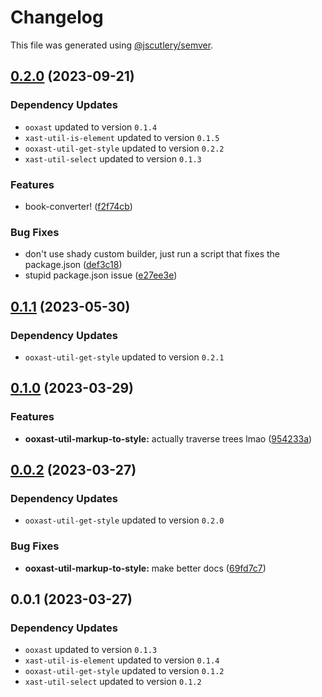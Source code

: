 # Changelog

This file was generated using [@jscutlery/semver](https://github.com/jscutlery/semver).

## [0.2.0](https://github.com/TrialAndErrorOrg/parsers/compare/ooxast-util-markup-to-style-0.1.1...ooxast-util-markup-to-style-0.2.0) (2023-09-21)

### Dependency Updates

* `ooxast` updated to version `0.1.4`
* `xast-util-is-element` updated to version `0.1.5`
* `ooxast-util-get-style` updated to version `0.2.2`
* `xast-util-select` updated to version `0.1.3`

### Features

* book-converter! ([f2f74cb](https://github.com/TrialAndErrorOrg/parsers/commit/f2f74cb3f6d9a2ccee2e7fa8f08a435c8cf313a4))


### Bug Fixes

* don't use shady custom builder, just run a script that fixes the package.json ([def3c18](https://github.com/TrialAndErrorOrg/parsers/commit/def3c1844ae0a0d547de2b0a01689a302b58ab61))
* stupid package.json issue ([e27ee3e](https://github.com/TrialAndErrorOrg/parsers/commit/e27ee3ed91619e8adb0de6ed96af99da0ec79198))

## [0.1.1](https://github.com/TrialAndErrorOrg/parsers/compare/ooxast-util-markup-to-style-0.1.0...ooxast-util-markup-to-style-0.1.1) (2023-05-30)

### Dependency Updates

* `ooxast-util-get-style` updated to version `0.2.1`
## [0.1.0](https://github.com/TrialAndErrorOrg/parsers/compare/ooxast-util-markup-to-style-0.0.2...ooxast-util-markup-to-style-0.1.0) (2023-03-29)


### Features

* **ooxast-util-markup-to-style:** actually traverse trees lmao ([954233a](https://github.com/TrialAndErrorOrg/parsers/commit/954233a5237c1f2afa0fceabbe923655174698fb))

## [0.0.2](https://github.com/TrialAndErrorOrg/parsers/compare/ooxast-util-markup-to-style-0.0.1...ooxast-util-markup-to-style-0.0.2) (2023-03-27)

### Dependency Updates

* `ooxast-util-get-style` updated to version `0.2.0`

### Bug Fixes

* **ooxast-util-markup-to-style:** make better docs ([69fd7c7](https://github.com/TrialAndErrorOrg/parsers/commit/69fd7c75fd2830a54950a3cc2d295d79ea9cf8a6))

## 0.0.1 (2023-03-27)

### Dependency Updates

* `ooxast` updated to version `0.1.3`
* `xast-util-is-element` updated to version `0.1.4`
* `ooxast-util-get-style` updated to version `0.1.2`
* `xast-util-select` updated to version `0.1.2`
